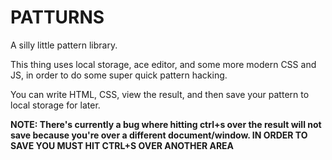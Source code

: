 PATTURNS
=====

A silly little pattern library.

This thing uses local storage, ace editor, and some more modern CSS and JS,
in order to do some super quick pattern hacking.

You can write HTML, CSS, view the result, and then save your pattern to
local storage for later.

**NOTE: There's currently a bug where hitting ctrl+s over the result will
not save because you're over a different document/window.  IN ORDER TO
SAVE YOU MUST HIT CTRL+S OVER ANOTHER AREA**
